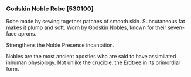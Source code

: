 ### Godskin Noble Robe [530100]

Robe made by sewing together patches of smooth skin. Subcutaneous fat makes it plump and soft. Worn by Godskin Nobles, known for their seven-face aprons.

Strengthens the Noble Presence incantation.

Nobles are the most ancient apostles who are said to have assimilated inhuman physiology. Not unlike the crucible, the Erdtree in its primordial form.